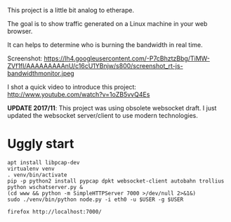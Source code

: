 This project is a little bit analog to etherape.

The goal is to show traffic generated on a Linux machine in your web browser.

It can helps to determine who is burning the bandwidth in real time.

Screenshot: https://lh4.googleusercontent.com/-P7cBhztzBbg/TiMW-ZVf1fI/AAAAAAAAAnU/c16cU1YBnjw/s800/screenshot_rt-js-bandwidthmonitor.jpeg

I shot a quick video to introduce this project: http://www.youtube.com/watch?v=1oZB5vvQ4Es

**UPDATE 2017/11**: This project was using obsolete websocket draft. I just updated the websocket server/client to use modern technologies.

Uggly start
===========
```
apt install libpcap-dev
virtualenv venv
. venv/bin/activate
pip -p python2 install pypcap dpkt websocket-client autobahn trollius
python wschatserver.py &
(cd www && python -m SimpleHTTPServer 7000 >/dev/null 2>&1&)
sudo ./venv/bin/python node.py -i eth0 -u $USER -g $USER

firefox http://localhost:7000/
```
